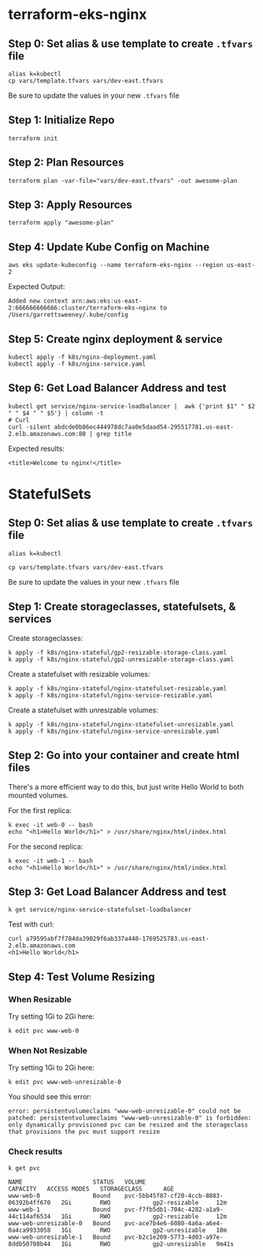 # terraform-eks-nginx

## Step 0: Set alias & use template to create `.tfvars` file
```
alias k=kubectl
cp vars/template.tfvars vars/dev-east.tfvars
```
Be sure to update the values in your new `.tfvars` file

## Step 1: Initialize Repo
```
terraform init
```

## Step 2: Plan Resources
```
terraform plan -var-file="vars/dev-east.tfvars" -out awesome-plan
```

## Step 3: Apply Resources
```
terraform apply "awesome-plan"
```

## Step 4: Update Kube Config on Machine
```
aws eks update-kubeconfig --name terraform-eks-nginx --region us-east-2
```
Expected Output:
```
Added new context arn:aws:eks:us-east-2:666666666666:cluster/terraform-eks-nginx to /Users/garrettsweeney/.kube/config
```

## Step 5: Create nginx deployment & service
```
kubectl apply -f k8s/nginx-deployment.yaml
kubectl apply -f k8s/nginx-service.yaml
```

## Step 6: Get Load Balancer Address and test
```
kubectl get service/nginx-service-loadbalancer |  awk {'print $1" " $2 " " $4 " " $5'} | column -t
# Curl
curl -silent abdcde0b86ec444978dc7aa0e5daad54-295517781.us-east-2.elb.amazonaws.com:80 | grep title
```
Expected results:
```
<title>Welcome to nginx!</title>
```

# StatefulSets

## Step 0: Set alias & use template to create `.tfvars` file
```
alias k=kubectl

cp vars/template.tfvars vars/dev-east.tfvars
```
Be sure to update the values in your new `.tfvars` file

## Step 1: Create storageclasses, statefulsets, & services

Create storageclasses:
```
k apply -f k8s/nginx-stateful/gp2-resizable-storage-class.yaml
k apply -f k8s/nginx-stateful/gp2-unresizable-storage-class.yaml
```

Create a statefulset with resizable volumes:
```
k apply -f k8s/nginx-stateful/nginx-statefulset-resizable.yaml
k apply -f k8s/nginx-stateful/nginx-service-resizable.yaml
```

Create a statefulset with unresizable volumes:
```
k apply -f k8s/nginx-stateful/nginx-statefulset-unresizable.yaml
k apply -f k8s/nginx-stateful/nginx-service-unresizable.yaml
```

## Step 2: Go into your container and create html files

There's a more efficient way to do this, but just write Hello World to both mounted volumes.

For the first replica:
```
k exec -it web-0 -- bash
echo "<h1>Hello World</h1>" > /usr/share/nginx/html/index.html
```

For the second replica:
```
k exec -it web-1 -- bash
echo "<h1>Hello World</h1>" > /usr/share/nginx/html/index.html
```

## Step 3: Get Load Balancer Address and test
```
k get service/nginx-service-statefulset-loadbalancer
```

Test with curl:
```
curl a79595abf7f784da39029f6ab337a440-1769525783.us-east-2.elb.amazonaws.com
<h1>Hello World</h1>
```

## Step 4: Test Volume Resizing

### When Resizable

Try setting 1Gi to 2Gi here:
```
k edit pvc www-web-0
```

### When Not Resizable

Try setting 1Gi to 2Gi here:
```
k edit pvc www-web-unresizable-0
```
You should see this error:
```
error: persistentvolumeclaims "www-web-unresizable-0" could not be patched: persistentvolumeclaims "www-web-unresizable-0" is forbidden: only dynamically provisioned pvc can be resized and the storageclass that provisions the pvc must support resize
```

### Check results

```
k get pvc

NAME                    STATUS   VOLUME                                     CAPACITY   ACCESS MODES   STORAGECLASS      AGE
www-web-0               Bound    pvc-5bb45f87-cf20-4ccb-8083-06392b4ff670   2Gi        RWO            gp2-resizable     12m
www-web-1               Bound    pvc-f7fb5db1-704c-4282-a1a9-44c114af6534   1Gi        RWO            gp2-resizable     12m
www-web-unresizable-0   Bound    pvc-ace7b4e6-6080-4a6a-a6e4-0a4ca9933058   1Gi        RWO            gp2-unresizable   10m
www-web-unresizable-1   Bound    pvc-b2c1e209-5773-4d03-a97e-8ddb50708b44   1Gi        RWO            gp2-unresizable   9m41s
```
